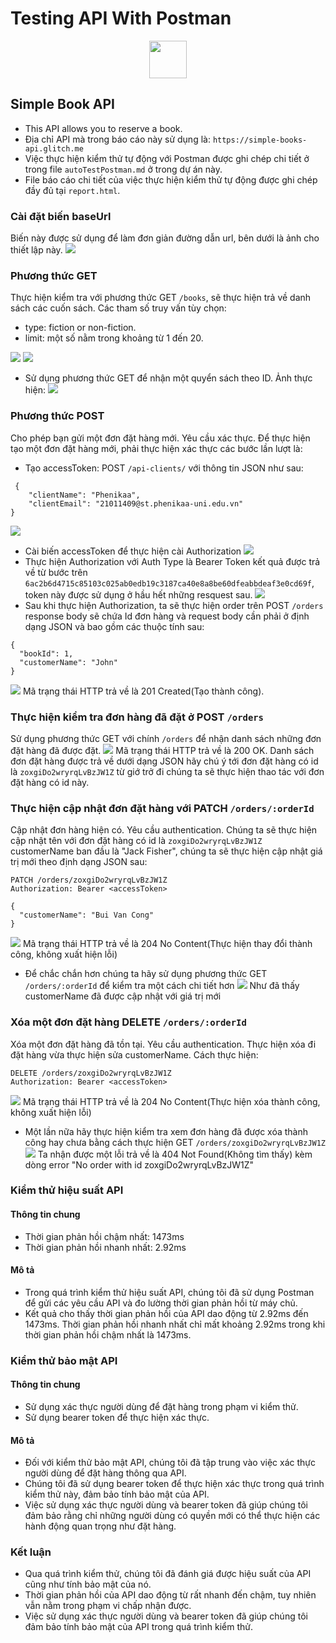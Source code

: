 <h1>Testing API With Postman</h1>
<p align="center">
  <a href="https://www.postman.com/">
    <img style="width: 60px;height: 60px;" src="https://www.svgrepo.com/show/354202/postman-icon.svg" />
  </a>
</p>

## Simple Book API 
- This API allows you to reserve a book.
- Địa chỉ API mà trong báo cáo này sử dụng là: `https://simple-books-api.glitch.me`
- Việc thực hiện kiểm thử tự động với Postman được ghi chép chi tiết ở trong file `autoTestPostman.md` ở trong dự án này.
- File báo cáo chi tiết của việc thực hiện kiểm thử tự động được ghi chép đầy đủ tại `report.html`.
### Cài đặt biến baseUrl 
Biến này được sử dụng để làm đơn giản đường dẫn url, bên dưới là ảnh cho thiết lập này.
![](./img/setVariableUrl.JPG)
### Phương thức GET

Thực hiện kiểm tra với phương thức GET `/books`, sẽ thực hiện trả về danh sách các cuốn sách. Các tham số truy vấn tùy chọn:
- type: fiction or non-fiction.
- limit: một số nằm trong khoảng từ 1 đến 20.

![](./img/getListOfBooks.JPG)
![](./img/getBookWithParameter.JPG)
  
- Sử dụng phương thức GET để nhận một quyển sách theo ID. Ảnh thực hiện:
![](./img/getSingleBook.JPG)

### Phương thức POST
Cho phép bạn gửi một đơn đặt hàng mới. Yêu cầu xác thực.
Để thực hiện tạo một đơn đặt hàng mới, phải thực hiện xác thực các bước lần lượt là:
- Tạo accessToken: POST `/api-clients/` với thông tin JSON như sau: 
```
 {
    "clientName": "Phenikaa",
    "clientEmail": "21011409@st.phenikaa-uni.edu.vn"
}
 ```
![](./img/accessToken.JPG)
- Cài biến accessToken để thực hiện cài Authorization
![](./img/setVariableAccessToken.JPG)
- Thực hiện Authorization với Auth Type là Bearer Token kết quả được trả về từ bước trên `6ac2b6d4715c85103c025ab0edb19c3187ca40e8a8be60dfeabbdeaf3e0cd69f`, token này được sử dụng ở hầu hết những resquest sau.
![](./img/Authorization.JPG)
- Sau khi thực hiện Authorization, ta sẽ thực hiện order trên POST `/orders` response body sẽ chứa Id đơn hàng và request body cần phải ở định dạng JSON và bao gồm các thuộc tính sau:
```
{
  "bookId": 1,
  "customerName": "John"
}
``` 
![](./img/orderBookWithBearToken.JPG)
Mã trạng thái HTTP trả về là 201 Created(Tạo thành công).
### Thực hiện kiểm tra đơn hàng đã đặt ở POST `/orders`
Sử dụng phương thức GET với chính `/orders` để nhận danh sách những đơn đặt hàng đã được đặt.
![](./img/getAllBookOrders.JPG)
Mã trạng thái HTTP trả về là 200 OK. Danh sách đơn đặt hàng được trả về dưới dạng JSON hãy chú ý tới đơn đặt hàng có id là `zoxgiDo2wryrqLvBzJW1Z` từ giớ trở đi chúng ta sẽ thực hiện thao tác với đơn đặt hàng có id này.
### Thực hiện cập nhật đơn đặt hàng với PATCH `/orders/:orderId`
Cập nhật đơn hàng hiện có. Yêu cầu authentication.
Chúng ta sẽ thực hiện cập nhật tên với đơn đặt hàng có id là `zoxgiDo2wryrqLvBzJW1Z` customerName ban đầu là "Jack Fisher", chúng ta sẽ thực hiện cập nhật giá trị mới theo định dạng JSON sau:
```
PATCH /orders/zoxgiDo2wryrqLvBzJW1Z
Authorization: Bearer <accessToken>

{
  "customerName": "Bui Van Cong"
}
```
![](./img/updateAnOrder.JPG)
Mã trạng thái HTTP trả về là 204 No Content(Thực hiện thay đổi thành công, không xuất hiện lỗi)
- Để chắc chắn hơn chúng ta hãy sử dụng phương thức GET `/orders/:orderId` để kiểm tra một cách chi tiết hơn
![](./img/orderAfterUpdate.JPG)
Như đã thấy customerName đã được cập nhật với giá trị mới
### Xóa một đơn đặt hàng DELETE `/orders/:orderId`
Xóa một đơn đặt hàng đã tồn tại. Yêu cầu authentication.
Thực hiện xóa đi đặt hàng vừa thực hiện sửa customerName. Cách thực hiện: 
```
DELETE /orders/zoxgiDo2wryrqLvBzJW1Z
Authorization: Bearer <accessToken>
```
![](./img/deleteOrder.JPG)
Mã trạng thái HTTP trả về là 204 No Content(Thực hiện xóa thành công, không xuất hiện lỗi)
- Một lần nữa hãy thực hiện kiểm tra xem đơn hàng đã được xóa thành công hay chưa bằng cách thực hiện GET `/orders/zoxgiDo2wryrqLvBzJW1Z`
![](./img/orderIsDeleted.JPG)
Ta nhận được một lỗi trả về là 404 Not Found(Không tìm thấy) kèm dòng error "No order with id zoxgiDo2wryrqLvBzJW1Z"

### Kiểm thử hiệu suất API

#### Thông tin chung
- Thời gian phản hồi chậm nhất: 1473ms
- Thời gian phản hồi nhanh nhất: 2.92ms

#### Mô tả
- Trong quá trình kiểm thử hiệu suất API, chúng tôi đã sử dụng Postman để gửi các yêu cầu API và đo lường thời gian phản hồi từ máy chủ.
- Kết quả cho thấy thời gian phản hồi của API dao động từ 2.92ms đến 1473ms. Thời gian phản hồi nhanh nhất chỉ mất khoảng 2.92ms trong khi thời gian phản hồi chậm nhất là 1473ms.

### Kiểm thử bảo mật API

#### Thông tin chung
- Sử dụng xác thực người dùng để đặt hàng trong phạm vi kiểm thử.
- Sử dụng bearer token để thực hiện xác thực.

#### Mô tả
- Đối với kiểm thử bảo mật API, chúng tôi đã tập trung vào việc xác thực người dùng để đặt hàng thông qua API.
- Chúng tôi đã sử dụng bearer token để thực hiện xác thực trong quá trình kiểm thử này, đảm bảo tính bảo mật của API.
- Việc sử dụng xác thực người dùng và bearer token đã giúp chúng tôi đảm bảo rằng chỉ những người dùng có quyền mới có thể thực hiện các hành động quan trọng như đặt hàng.

### Kết luận
- Qua quá trình kiểm thử, chúng tôi đã đánh giá được hiệu suất của API cũng như tính bảo mật của nó.
- Thời gian phản hồi của API dao động từ rất nhanh đến chậm, tuy nhiên vẫn nằm trong phạm vi chấp nhận được.
- Việc sử dụng xác thực người dùng và bearer token đã giúp chúng tôi đảm bảo tính bảo mật của API trong quá trình kiểm thử.
